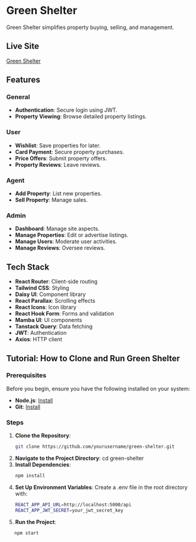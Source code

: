 # Green Shelter

Green Shelter simplifies property buying, selling, and management.

## Live Site
[Green Shelter](https://greeen-shelter.web.app)

## Features

### General
- **Authentication**: Secure login using JWT.
- **Property Viewing**: Browse detailed property listings.

### User
- **Wishlist**: Save properties for later.
- **Card Payment**: Secure property purchases.
- **Price Offers**: Submit property offers.
- **Property Reviews**: Leave reviews.

### Agent
- **Add Property**: List new properties.
- **Sell Property**: Manage sales.

### Admin
- **Dashboard**: Manage site aspects.
- **Manage Properties**: Edit or advertise listings.
- **Manage Users**: Moderate user activities.
- **Manage Reviews**: Oversee reviews.

## Tech Stack
- **React Router**: Client-side routing
- **Tailwind CSS**: Styling
- **Daisy UI**: Component library
- **React Parallax**: Scrolling effects
- **React Icons**: Icon library
- **React Hook Form**: Forms and validation
- **Mamba UI**: UI components
- **Tanstack Query**: Data fetching
- **JWT**: Authentication
- **Axios**: HTTP client

## Tutorial: How to Clone and Run Green Shelter

### Prerequisites
Before you begin, ensure you have the following installed on your system:
- **Node.js**: [Install](https://nodejs.org/)
- **Git**: [Install](https://git-scm.com/)

### Steps

1. **Clone the Repository**:
   ```bash
   git clone https://github.com/yourusername/green-shelter.git
2. **Navigate to the Project Directory**:
   cd green-shelter
3. **Install Dependencies**:
    ```bash
   npm install
5. **Set Up Environment Variables**:
   Create a .env file in the root directory with:
    ```bash
    REACT_APP_API_URL=http://localhost:5000/api
    REACT_APP_JWT_SECRET=your_jwt_secret_key
7. **Run the Project**:
 ```bash
    npm start


